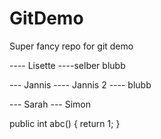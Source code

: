 # GitDemo
Super fancy repo for git demo


---- Lisette
----selber blubb



--- Jannis 
---- Jannis 2
---- blubb


--- Sarah
--- Simon



public int abc() {
    return 1;
}
